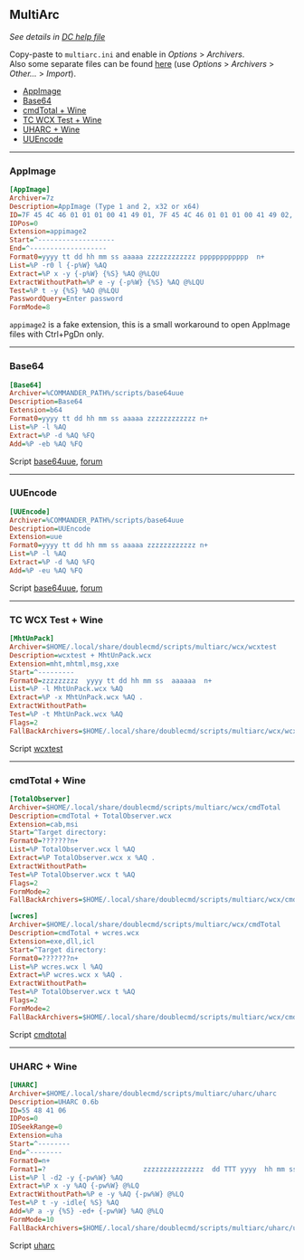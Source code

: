 MultiArc
--------

*See details in [DC help file](http://doublecmd.github.io/doc/en/multiarc.html)*

Copy-paste to `multiarc.ini` and enable in *Options* > *Archivers*.<br>
Also some separate files can be found [here](multiarc) (use *Options* > *Archivers* > *Other...* > *Import*).

- [AppImage](#appimage)
- [Base64](#b64)
- [cmdTotal + Wine](#cmdtotal)
- [TC WCX Test + Wine](#wcxtest)
- [UHARC + Wine](#uharc)
- [UUEncode](#uue)


---
<a name="appimage"><h3>AppImage</h3></a>
```ini
[AppImage]
Archiver=7z
Description=AppImage (Type 1 and 2, x32 or x64)
ID=7F 45 4C 46 01 01 01 00 41 49 01, 7F 45 4C 46 01 01 01 00 41 49 02, 7F 45 4C 46 02 01 01 00 41 49 01, 7F 45 4C 46 02 01 01 00 41 49 02
IDPos=0
Extension=appimage2
Start=^-------------------
End=^-------------------
Format0=yyyy tt dd hh mm ss aaaaa zzzzzzzzzzzz pppppppppppp  n+
List=%P -r0 l {-p%W} %AQ
Extract=%P x -y {-p%W} {%S} %AQ @%LQU
ExtractWithoutPath=%P e -y {-p%W} {%S} %AQ @%LQU
Test=%P t -y {%S} %AQ @%LQU
PasswordQuery=Enter password
FormMode=8
```
`appimage2` is a fake extension, this is a small workaround to open AppImage files with Ctrl+PgDn only.

---
<a name="b64"><h3>Base64</h3></a>
```ini
[Base64]
Archiver=%COMMANDER_PATH%/scripts/base64uue
Description=Base64
Extension=b64
Format0=yyyy tt dd hh mm ss aaaaa zzzzzzzzzzzz n+
List=%P -l %AQ
Extract=%P -d %AQ %FQ
Add=%P -eb %AQ %FQ
```
Script [base64uue](scripts/base64uue), [forum](https://doublecmd.sourceforge.io/forum/viewtopic.php?p=24877#p24877)

---
<a name="uue"><h3>UUEncode</h3></a>
```ini
[UUEncode]
Archiver=%COMMANDER_PATH%/scripts/base64uue
Description=UUEncode
Extension=uue
Format0=yyyy tt dd hh mm ss aaaaa zzzzzzzzzzzz n+
List=%P -l %AQ
Extract=%P -d %AQ %FQ
Add=%P -eu %AQ %FQ
```
Script [base64uue](scripts/base64uue), [forum](https://doublecmd.sourceforge.io/forum/viewtopic.php?p=24877#p24877)

---
<a name="wcxtest"><h3>TC WCX Test + Wine</h3></a>
```ini
[MhtUnPack]
Archiver=$HOME/.local/share/doublecmd/scripts/multiarc/wcx/wcxtest
Description=wcxtest + MhtUnPack.wcx
Extension=mht,mhtml,msg,xxe
Start=^---------
Format0=zzzzzzzzz  yyyy tt dd hh mm ss  aaaaaa	n+
List=%P -l MhtUnPack.wcx %AQ
Extract=%P -x MhtUnPack.wcx %AQ .
ExtractWithoutPath=
Test=%P -t MhtUnPack.wcx %AQ
Flags=2
FallBackArchivers=$HOME/.local/share/doublecmd/scripts/multiarc/wcx/wcxtest,$COMMANDER_PATH/scripts/multiarc/wcx/wcxtest
```
Script [wcxtest](scripts/multiarc/wcx/wcxtest)

---
<a name="cmdtotal"><h3>cmdTotal + Wine</h3></a>
```ini
[TotalObserver]
Archiver=$HOME/.local/share/doublecmd/scripts/multiarc/wcx/cmdTotal
Description=cmdTotal + TotalObserver.wcx
Extension=cab,msi
Start=^Target directory:
Format0=???????n+
List=%P TotalObserver.wcx l %AQ
Extract=%P TotalObserver.wcx x %AQ .
ExtractWithoutPath=
Test=%P TotalObserver.wcx t %AQ
Flags=2
FormMode=2
FallBackArchivers=$HOME/.local/share/doublecmd/scripts/multiarc/wcx/cmdTotal,$COMMANDER_PATH/scripts/multiarc/wcx/cmdTotal
```

```ini
[wcres]
Archiver=$HOME/.local/share/doublecmd/scripts/multiarc/wcx/cmdTotal
Description=cmdTotal + wcres.wcx
Extension=exe,dll,icl
Start=^Target directory:
Format0=???????n+
List=%P wcres.wcx l %AQ
Extract=%P wcres.wcx x %AQ .
ExtractWithoutPath=
Test=%P TotalObserver.wcx t %AQ
Flags=2
FormMode=2
FallBackArchivers=$HOME/.local/share/doublecmd/scripts/multiarc/wcx/cmdTotal,$COMMANDER_PATH/scripts/multiarc/wcx/cmdTotal
```
Script [cmdtotal](scripts/multiarc/wcx/cmdtotal)

---
<a name="uharc"><h3>UHARC + Wine</h3></a>
```ini
[UHARC]
Archiver=$HOME/.local/share/doublecmd/scripts/multiarc/uharc/uharc
Description=UHARC 0.6b
ID=55 48 41 06
IDPos=0
IDSeekRange=0
Extension=uha
Start=^--------
End=^--------
Format0=n+
Format1=?                        zzzzzzzzzzzzzzz  dd TTT yyyy  hh mm ss  aaaa  *
List=%P l -d2 -y {-pw%W} %AQ
Extract=%P x -y %AQ {-pw%W} @%LQ
ExtractWithoutPath=%P e -y %AQ {-pw%W} @%LQ
Test=%P t -y -idle{ %S} %AQ
Add=%P a -y {%S} -ed+ {-pw%W} %AQ @%LQ
FormMode=10
FallBackArchivers=$HOME/.local/share/doublecmd/scripts/multiarc/uharc/uharc,$COMMANDER_PATH/scripts/multiarc/uharc/uharc,%ProgramFiles%\UHARC\UHARC.EXE
```
Script [uharc](scripts/multiarc/uharc/uharc)
